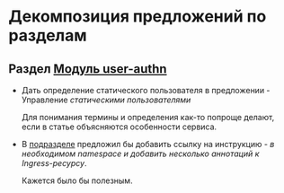 # Декомпозиция предложений по разделам

## Раздел [Модуль user-authn](https://deckhouse.ru/documentation/v1/modules/150-user-authn/)

* Дать определение статического пользователя в предложении - Управление *статическими пользователями*

  Для понимания термины и определения как-то попроще делают, если в статье объясняются особенности сервиса.

* В [подразделе](https://deckhouse.ru/documentation/v1/modules/150-user-authn/#%D0%B8%D0%BD%D1%82%D0%B5%D0%B3%D1%80%D0%B0%D1%86%D0%B8%D1%8F-%D1%81-%D0%BF%D1%80%D0%B8%D0%BB%D0%BE%D0%B6%D0%B5%D0%BD%D0%B8%D1%8F%D0%BC%D0%B8) предложил бы добавить ссылку на инструкцию - *в необходимом namespace и добавить несколько аннотаций к Ingress-ресурсу*.

  Кажется было бы полезным.




